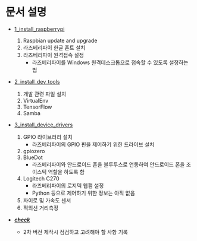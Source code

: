 # 문서 설명
  * [1_install_raspberrypi](1_install_raspberrypi.md)
    1. Raspbian update and upgrade
    2. 라즈베리파이 한글 폰트 설치
    3. 라즈베리파이 원격접속 설정
       * 라즈베리파이를 Windows 원격데스크톱으로 접속할 수 있도록 설정하는 법

  * [2_install_dev_tools](2_install_dev_tools.md)
    1. 개발 관련 파일 설치
    2. VirtualEnv
    3. TensorFlow
    4. Samba

  * [3_install_device_drivers](3_install_device_drivers.md)
    1. GPIO 라이브러리 설치
       * 라즈베리파이의 GPIO 핀을 제어하기 위한 드라이브 설치
    2. gpiozero
    3. BlueDot
       * 라즈베리파이와 안드로이드 폰을 블루투스로 연동하여 안드로이드 폰을 조이스틱 역할을 하도록 함
    4. Logitech C270
       * 라즈베리파이의 로지텍 웹캠 설정
       * Python 등으로 제어하기 위한 정보는 아직 없음
    5. 자이로 및 가속도 센서
    6. 적외선 거리측정

  * [<b><i>check</i></b>](check.md)
    * 2차 버전 제작시 점검하고 고려해야 할 사항 기록
